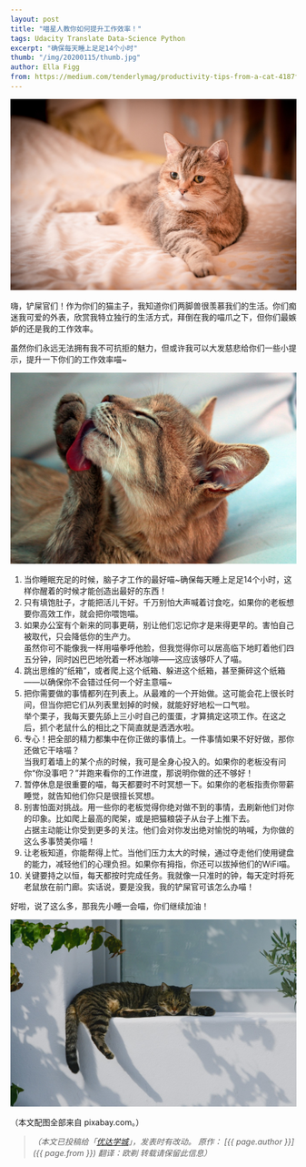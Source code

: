 ```yaml
---
layout: post
title: "喵星人教你如何提升工作效率！"
tags: Udacity Translate Data-Science Python
excerpt: "确保每天睡上足足14个小时"
thumb: "/img/20200115/thumb.jpg"
author: Ella Figg
from: https://medium.com/tenderlymag/productivity-tips-from-a-cat-4187f6a823cd
---
```


<img src="/img/20200115/001.jpg">

嗨，铲屎官们！作为你们的猫主子，我知道你们两脚兽很羡慕我们的生活。你们痴迷我可爱的外表，欣赏我特立独行的生活方式，拜倒在我的喵爪之下，但你们最嫉妒的还是我的工作效率。

虽然你们永远无法拥有我不可抗拒的魅力，但或许我可以大发慈悲给你们一些小提示，提升一下你们的工作效率喵~

<img src="/img/20200115/002.jpg">

1. <span class="hl">当你睡眠充足的时候，脑子才工作的最好</span>喵~确保每天睡上足足14个小时，这样你醒着的时候才能创造出最好的东西！
2. <span class="hl">只有填饱肚子，才能把活儿干好</span>。千万别怕大声喊着讨食吃，如果你的老板想要你高效工作，就会把你喂饱喵。
3. 如果办公室有个新来的同事更萌，别让他们忘记你才是来得更早的。<span class="hl">害怕自己被取代，只会降低你的生产力</span>。<br>虽然你可不能像我一样用喵拳呼他脸，但我觉得你可以居高临下地盯着他们四五分钟，同时凶巴巴地吮着一杯冰咖啡——这应该够吓人了喵。
4. <span class="hl">跳出思维的“纸箱”</span>，或者爬上这个纸箱、躲进这个纸箱，甚至撕碎这个纸箱——以确保你不会错过任何一个好主意喵~
5. 把你需要做的事情都列在列表上。从最难的一个开始做。这可能会花上很长时间，但<span class="hl">当你把它们从列表里划掉的时候，就能好好地松一口气啦</span>。<br>举个栗子，我每天要先舔上三小时自己的蛋蛋，才算搞定这项工作。在这之后，抓个老鼠什么的相比之下简直就是洒洒水啦。
6. 专心！<span class="hl">把全部的精力都集中在你正做的事情上</span>。一件事情如果不好好做，那你还做它干啥喵？<br>当我盯着墙上的某个点的时候，我可是全身心投入的。如果你的老板没有问你“你没事吧？”并跑来看你的工作进度，那说明你做的还不够好！
7. <span class="hl">暂停休息是很重要的</span>喵，每天都要时不时冥想一下。如果你的老板指责你带薪睡觉，就告知他们你只是很擅长冥想。
8. <span class="hl">别害怕面对挑战</span>。用一些你的老板觉得你绝对做不到的事情，去刷新他们对你的印象。比如爬上最高的爬架，或是把猫粮袋子从台子上推下去。<br>占据主动能让你受到更多的关注。他们会对你发出绝对愉悦的呐喊，为你做的这么多事赞美你喵！
9. <span class="hl">让老板知道，你能帮得上忙</span>。当他们压力太大的时候，通过夺走他们使用键盘的能力，减轻他们的心理负担。如果你有拇指，你还可以拔掉他们的WiFi喵。
10. 关键要持之以恒，<span class="hl">每天都按时完成任务</span>。我就像一只准时的钟，每天定时将死老鼠放在前门廊。实话说，要是没我，我的铲屎官可该怎么办喵！

好啦，说了这么多，那我先小睡一会喵，你们继续加油！

<img src="/img/20200115/003.jpg">

（本文配图全部来自 pixabay.com。）

> _（本文已投稿给「[优达学城](https://cn.udacity.com)」，发表时有改动。 原作： [{{ page.author }}]({{ page.from }}) 翻译：欧剃 转载请保留此信息）_


